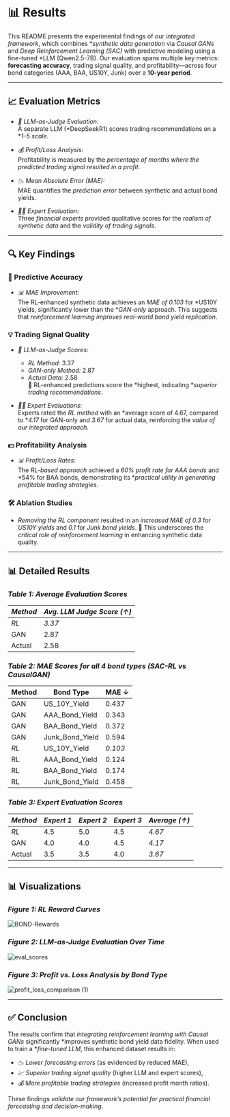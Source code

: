 # 📊 Results

This README presents the experimental findings of our *integrated framework*, which combines **synthetic data generation* via *Causal GANs* and *Deep Reinforcement Learning (SAC)* with predictive modeling using a fine-tuned *LLM (Qwen2.5-7B). Our evaluation spans multiple key metrics: **forecasting accuracy**, trading signal quality, and profitability—across four bond categories (AAA, BAA, US10Y, Junk) over a **10-year period**.

---

## 📈 Evaluation Metrics

- *🧠 LLM-as-Judge Evaluation:*  
  A separate LLM (*DeepSeekR1) scores trading recommendations on a **1–5 scale*.
  
- *💰 Profit/Loss Analysis:*  
  Profitability is measured by the *percentage of months where the predicted trading signal resulted in a profit*.
  
- *📉 Mean Absolute Error (MAE):*  
  MAE quantifies the *prediction error* between synthetic and actual bond yields.
  
- *👨‍💼 Expert Evaluation:*  
  Three *financial experts* provided qualitative scores for the *realism of synthetic data* and the *validity of trading signals*.

---

## 🔍 Key Findings

### 🎯 Predictive Accuracy

- *📊 MAE Improvement:*  
  The RL-enhanced synthetic data achieves an *MAE of 0.103* for *US10Y yields, significantly lower than the **GAN-only* approach. This suggests that *reinforcement learning improves real-world bond yield replication*.

### 💡 Trading Signal Quality

- *🤖 LLM-as-Judge Scores:*  
  - *RL Method:* 3.37  
  - *GAN-only Method:* 2.87  
  - *Actual Data:* 2.58  
  🔹 RL-enhanced predictions score the *highest, indicating **superior trading recommendations*.

- *🧑‍⚖️ Expert Evaluations:*  
  Experts rated the *RL method* with an *average score of 4.67, compared to **4.17* for GAN-only and *3.67* for actual data, reinforcing the *value of our integrated approach*.

### 💵 Profitability Analysis

- *📊 Profit/Loss Rates:*  
  The *RL-based approach* achieved a *60% profit rate for AAA bonds* and *54% for BAA bonds, demonstrating its **practical utility in generating profitable trading strategies*.

### 🛠️ Ablation Studies

- *Removing the RL component* resulted in an *increased MAE of 0.3* for *US10Y yields* and *0.1* for *Junk bond yields*. 
  🔹 This underscores the *critical role of reinforcement learning* in enhancing synthetic data quality.

---

## 📊 Detailed Results

### *Table 1: Average Evaluation Scores*
| *Method* | *Avg. LLM Judge Score (↑)* |
|------------|------------------------------|
| *RL*   | *3.37*                    |
| GAN        | 2.87                         |
| Actual     | 2.58                         |

### *Table 2: MAE Scores for all 4 bond types (SAC-RL vs CausalGAN)*
| Method | Bond Type        | MAE ↓    |
|--------|------------------|----------|
| GAN    | US_10Y_Yield     | 0.437    |
| GAN    | AAA_Bond_Yield   | 0.343    |
| GAN    | BAA_Bond_Yield   | 0.372    |
| GAN    | Junk_Bond_Yield  | 0.594    |
| *RL* | US_10Y_Yield     | *0.103*|
| RL     | AAA_Bond_Yield   | 0.124    |
| RL     | BAA_Bond_Yield   | 0.174    |
| RL     | Junk_Bond_Yield  | 0.458    |

### *Table 3: Expert Evaluation Scores*
| *Method* | *Expert 1* | *Expert 2* | *Expert 3* | *Average (↑)* |
|------------|--------------|--------------|--------------|-----------------|
| *RL*   | 4.5          | 5.0          | 4.5          | *4.67*        |
| GAN        | 4.0          | 4.0          | 4.5          | *4.17*        |
| Actual     | 3.5          | 3.5          | 4.0          | *3.67*        |

---

## 📊 Visualizations

### *Figure 1: RL Reward Curves*
![BOND-Rewards](https://github.com/user-attachments/assets/17f1482f-4c5f-482a-8724-6f193d1ee837)

### *Figure 2: LLM-as-Judge Evaluation Over Time*
![eval_scores](https://github.com/user-attachments/assets/cd2345e9-c538-49d0-bd5f-977fda209fc5)

### *Figure 3: Profit vs. Loss Analysis by Bond Type*
![profit_loss_comparison (1)](https://github.com/user-attachments/assets/cf98ee28-a29b-4f3d-9319-86a1d0e2816b)

---

## ✅ Conclusion

The results confirm that *integrating reinforcement learning with Causal GANs* significantly *improves synthetic bond yield data fidelity. When used to train a **fine-tuned LLM*, this enhanced dataset results in:
- *📉 Lower forecasting errors* (as evidenced by reduced MAE),
- *📈 Superior trading signal quality* (higher LLM and expert scores),
- *💰 More profitable trading strategies* (increased profit month ratios).

These findings *validate our framework’s potential for practical financial forecasting and decision-making*.
